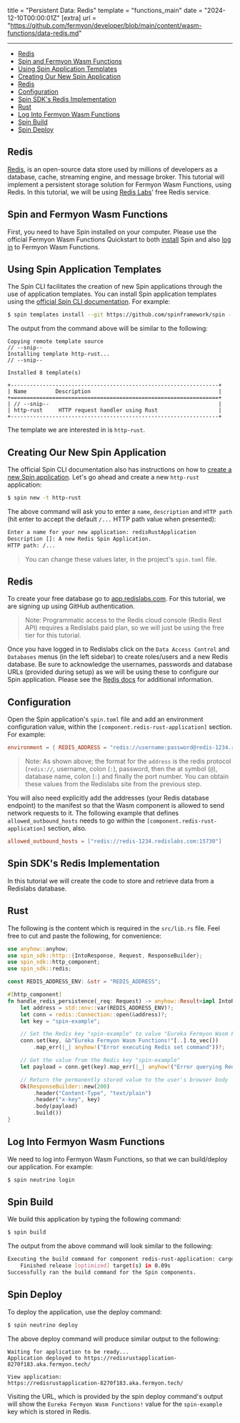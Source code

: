 title = "Persistent Data: Redis"
template = "functions_main"
date = "2024-12-10T00:00:01Z"
[extra]
url = "https://github.com/fermyon/developer/blob/main/content/wasm-functions/data-redis.md"

---
- [Redis](#redis)
- [Spin and Fermyon Wasm Functions](#spin-and-fermyon-on-akamai)
- [Using Spin Application Templates](#using-spin-application-templates)
- [Creating Our New Spin Application](#creating-our-new-spin-application)
- [Redis](#redis-1)
- [Configuration](#configuration)
- [Spin SDK's Redis Implementation](#spin-sdks-redis-implementation)
- [Rust](#rust)
- [Log Into Fermyon Wasm Functions](#log-into-fermyon-on-akamai)
- [Spin Build](#spin-build)
- [Spin Deploy](#spin-deploy)

## Redis

[Redis](https://redis.io/), is an open-source data store used by millions of developers as a database, cache, streaming engine, and message broker. This tutorial will implement a persistent storage solution for Fermyon Wasm Functions, using Redis. In this tutorial, we will be using [Redis Labs](https://redis.com/)' free Redis service.

## Spin and Fermyon Wasm Functions

First, you need to have Spin installed on your computer. Please use the official Fermyon Wasm Functions Quickstart to both [install](/wasm-functions/quickstart#install-spin) Spin and also [log in](/wasm-functions/quickstart#log-in-to-fermyon-on-akamai) to Fermyon Wasm Functions.

## Using Spin Application Templates

The Spin CLI facilitates the creation of new Spin applications through the use of application templates. You can install Spin application templates using the [official Spin CLI documentation](https://spinframework.dev/managing-templates). For example:

<!-- @selectiveCpy -->

```bash
$ spin templates install --git https://github.com/spinframework/spin --update
```

The output from the command above will be similar to the following:

<!-- @nocpy -->

```text
Copying remote template source
// --snip--
Installing template http-rust...
// --snip--

Installed 8 template(s)

+-----------------------------------------------------------------+
| Name         Description                                        |
+=================================================================+
| // --snip--                                                     |
| http-rust     HTTP request handler using Rust                   |
+-----------------------------------------------------------------+
```

The template we are interested in is `http-rust`.

## Creating Our New Spin Application

The official Spin CLI documentation also has instructions on how to [create a new Spin application](https://spinframework.dev/quickstart). Let's go ahead and create a new `http-rust` application:

<!-- @selectiveCpy -->

```bash
$ spin new -t http-rust
```

The above command will ask you to enter a `name`, `description` and `HTTP path` (hit enter to accept the default `/...` HTTP path value when presented):

<!-- @nocpy -->

```bash
Enter a name for your new application: redisRustApplication
Description []: A new Redis Spin Application.
HTTP path: /...
```

> You can change these values later, in the project's `spin.toml` file.

## Redis

To create your free database go to [app.redislabs.com](https://app.redislabs.com/). For this tutorial, we are signing up using GitHub authentication.

> Note: Programmatic access to the Redis cloud console (Redis Rest API) requires a Redislabs paid plan, so we will just be using the free tier for this tutorial.

Once you have logged in to Redislabs click on the `Data Access Control` and `Databases` menus (in the left sidebar) to create roles/users and a new Redis database. Be sure to acknowledge the usernames, passwords and database URLs (provided during setup) as we will be using these to configure our Spin application. Please see the [Redis docs](https://developer.redis.com/howtos/quick-start/?s=redis%20cloud) for additional information.

## Configuration

Open the Spin application's `spin.toml` file and add an environment configuration value, within the `[component.redis-rust-application]` section. For example:

<!-- @nocpy -->

```toml
environment = { REDIS_ADDRESS = "redis://username:password@redis-1234.redislabs.com:15730" }
```

> Note: As shown above; the format for the `address` is the redis protocol (`redis://`, username, colon (`:`), password, then the at symbol (`@`), database name, colon (`:`) and finally the port number. You can obtain these values from the Redislabs site from the previous step.

You will also need explicitly add the addresses (your Redis database endpoint) to the manifest so that the Wasm component is allowed to send network requests to it. The following example that defines `allowed_outbound_hosts` needs to go within the `[component.redis-rust-application]` section, also.

<!-- @nocpy -->

```toml
allowed_outbound_hosts = ["redis://redis-1234.redislabs.com:15730"]
```

## Spin SDK's Redis Implementation

In this tutorial we will create the code to store and retrieve data from a Redislabs database.

## Rust

The following is the content which is required in the `src/lib.rs` file. Feel free to cut and paste the following, for convenience:

<!-- @nocpy -->

```rust
use anyhow::anyhow;
use spin_sdk::http::{IntoResponse, Request, ResponseBuilder};
use spin_sdk::http_component;
use spin_sdk::redis;

const REDIS_ADDRESS_ENV: &str = "REDIS_ADDRESS";

#[http_component]
fn handle_redis_persistence(_req: Request) -> anyhow::Result<impl IntoResponse> {
    let address = std::env::var(REDIS_ADDRESS_ENV)?;
    let conn = redis::Connection::open(&address)?;
    let key = "spin-example";

    // Set the Redis key "spin-example" to value "Eureka Fermyon Wasm Functions!"
    conn.set(key, &b"Eureka Fermyon Wasm Functions!"[..].to_vec())
        .map_err(|_| anyhow!("Error executing Redis set command"))?;

    // Get the value from the Redis key "spin-example"
    let payload = conn.get(key).map_err(|_| anyhow!("Error querying Redis"))?;

    // Return the permanently stored value to the user's browser body
    Ok(ResponseBuilder::new(200)
        .header("Content-Type", "text/plain")
        .header("x-key", key)
        .body(payload)
        .build())
}
```

## Log Into Fermyon Wasm Functions

We need to log into Fermyon Wasm Functions, so that we can build/deploy our application. For example:

<!-- @selectiveCpy -->

```bash
$ spin neutrino login
```

## Spin Build

We build this application by typing the following command:

<!-- @selectiveCpy -->

```bash
$ spin build
```

The output from the above command will look similar to the following:

<!-- @nocpy -->

```bash
Executing the build command for component redis-rust-application: cargo build --target wasm32-wasi --release
    Finished release [optimized] target(s) in 0.09s
Successfully ran the build command for the Spin components.
```

## Spin Deploy

To deploy the application, use the deploy command:

<!-- @selectiveCpy -->

```bash
$ spin neutrino deploy
```

The above deploy command will produce similar output to the following:

<!-- @nocpy -->

```text
Waiting for application to be ready...
Application deployed to https://redisrustapplication-8270f183.aka.fermyon.tech/

View application:
https://redisrustapplication-8270f183.aka.fermyon.tech/
```

Visiting the URL, which is provided by the spin deploy command's output will show the `Eureka Fermyon Wasm Functions!` value for the `spin-example` key which is stored in Redis.
